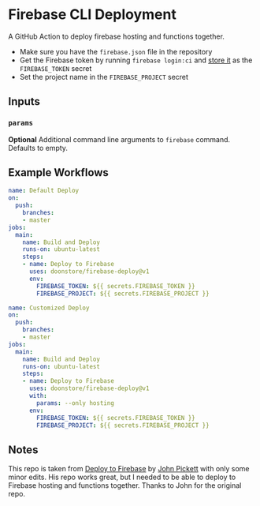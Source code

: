 # Firebase CLI Deployment

A GitHub Action to deploy firebase hosting and functions together.

- Make sure you have the `firebase.json` file in the repository
- Get the Firebase token by running `firebase login:ci` and [store it](https://help.github.com/en/articles/virtual-environments-for-github-actions#creating-and-using-secrets-encrypted-variables) as the `FIREBASE_TOKEN` secret
- Set the project name in the `FIREBASE_PROJECT` secret

## Inputs

### `params`
**Optional** Additional command line arguments to `firebase` command. Defaults to empty.

## Example Workflows

```yaml
name: Default Deploy
on:
  push:
    branches:
    - master
jobs:
  main:
    name: Build and Deploy
    runs-on: ubuntu-latest
    steps:
    - name: Deploy to Firebase
      uses: doonstore/firebase-deploy@v1
      env:
        FIREBASE_TOKEN: ${{ secrets.FIREBASE_TOKEN }}
        FIREBASE_PROJECT: ${{ secrets.FIREBASE_PROJECT }}
```

```yaml
name: Customized Deploy
on:
  push:
    branches:
    - master
jobs:
  main:
    name: Build and Deploy
    runs-on: ubuntu-latest
    steps:
    - name: Deploy to Firebase
      uses: doonstore/firebase-deploy@v1
      with:
        params: --only hosting
      env:
        FIREBASE_TOKEN: ${{ secrets.FIREBASE_TOKEN }}
        FIREBASE_PROJECT: ${{ secrets.FIREBASE_PROJECT }}
```

## Notes
This repo is taken from [Deploy to Firebase](https://github.com/john-pickett/firebase-deploy) by [John Pickett](https://github.com/john-pickett) with only some minor edits. His repo works great, but I needed to be able to deploy to Firebase hosting and functions together. Thanks to John for the original repo.
